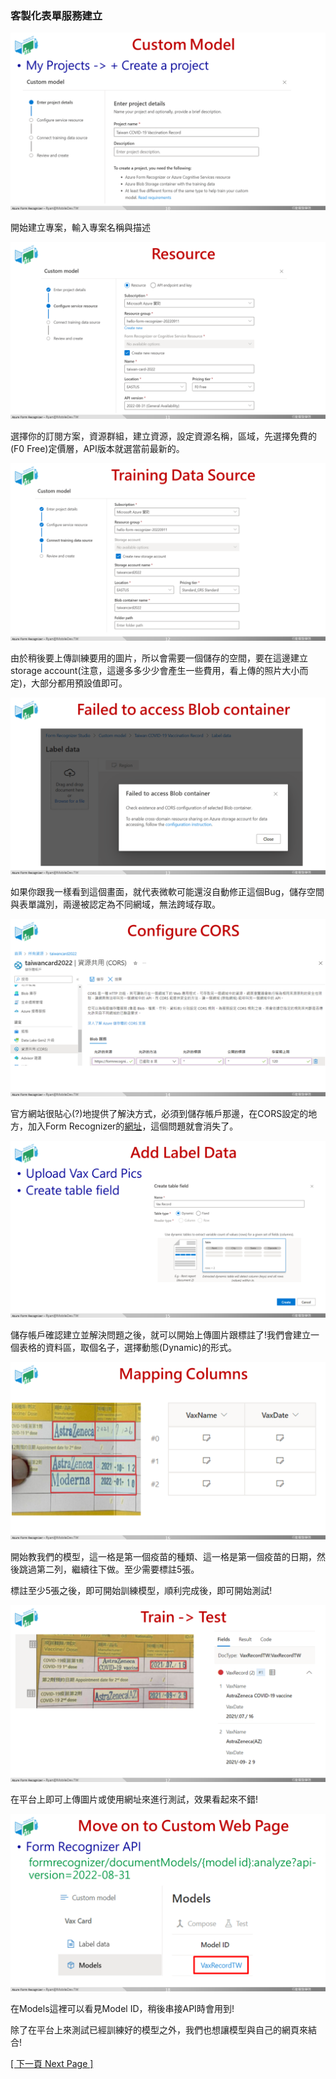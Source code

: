 ### 客製化表單服務建立
![Create Form](images/form-custom.PNG)

開始建立專案，輸入專案名稱與描述

![Resource](images/form-custom2.PNG)

選擇你的訂閱方案，資源群組，建立資源，設定資源名稱，區域，先選擇免費的(F0 Free)定價層，API版本就選當前最新的。

![Resource](images/form-custom3.PNG)

由於稍後要上傳訓練要用的圖片，所以會需要一個儲存的空間，要在這邊建立storage account(注意，這邊多多少少會產生一些費用，看上傳的照片大小而定)，大部分都用預設值即可。

![BugInfo](images/form-custom4.PNG)

如果你跟我一樣看到這個畫面，就代表微軟可能還沒自動修正這個Bug，儲存空間與表單識別，兩邊被認定為不同網域，無法跨域存取。

![Solution](images/form-custom5.PNG)

官方網站很貼心(?)地提供了解決方式，必須到儲存帳戶那邊，在CORS設定的地方，加入Form Recognizer的[網址](https://formrecognizer.appliedai.azure.com/)，這個問題就會消失了。

![Upload](images/form-custom6.PNG)

儲存帳戶確認建立並解決問題之後，就可以開始上傳圖片跟標註了!我們會建立一個表格的資料區，取個名子，選擇動態(Dynamic)的形式。

![Labeling](images/form-custom7.PNG)

開始教我們的模型，這一格是第一個疫苗的種類、這一格是第一個疫苗的日期，然後跳過第二列，繼續往下做。至少需要標註5張。

標註至少5張之後，即可開始訓練模型，順利完成後，即可開始測試!

![Testing](images/form-custom8.PNG)

在平台上即可上傳圖片或使用網址來進行測試，效果看起來不錯!

![API](images/form-custom-9.PNG)

在Models這裡可以看見Model ID，稍後串接API時會用到!

除了在平台上來測試已經訓練好的模型之外，我們也想讓模型與自己的網頁來結合!

[[ 下一頁 Next Page ]](page5.md)

